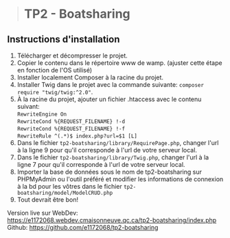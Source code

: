 ># TP2 - Boatsharing

## Instructions d'installation
1. Télécharger et décompresser le projet.
2. Copier le contenu dans le répertoire www de wamp. (ajuster cette étape en fonction de l'OS utilisé)
3. Installer localement Composer à la racine du projet.
4. Installer Twig dans le projet avec la commande suivante: `composer require "twig/twig:^2.0"`.
5. À la racine du projet, ajouter un fichier .htaccess avec le contenu suivant: <br>
`RewriteEngine On`<br>
`RewriteCond %{REQUEST_FILENAME} !-d`<br>
`RewriteCond %{REQUEST_FILENAME} !-f`<br>
`RewriteRule ^(.*)$ index.php?url=$1 [L]`
6. Dans le fichier `tp2-boatsharing/library/RequirePage.php`, changer l'url à la ligne 9 pour qu'il corresponde à l'url de votre serveur local.
7. Dans le fichier `tp2-boatsharing/library/Twig.php`, changer l'url à la ligne 7 pour qu'il corresponde à l'url de votre serveur local.
8. Importer la base de données sous le nom de tp2-boatsharing sur PHPMyAdmin ou l'outil préféré et modifier les informations de connexion à la bd pour les vôtres dans le fichier `tp2-boatsharing/model/ModelCRUD.php`
9. Tout devrait être bon!

Version live sur WebDev: https://e1172068.webdev.cmaisonneuve.qc.ca/tp2-boatsharing/index.php <br>
Github: https://github.com/e1172068/tp2-boatsharing
